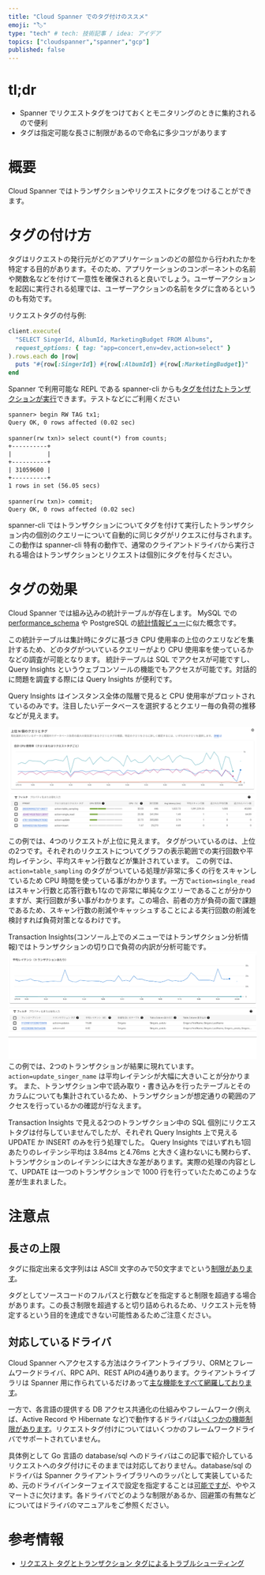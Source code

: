 ```yaml
---
title: "Cloud Spanner でのタグ付けのススメ"
emoji: "🏷"
type: "tech" # tech: 技術記事 / idea: アイデア
topics: ["cloudspanner","spanner","gcp"]
published: false
---
```

# tl;dr

- Spanner でリクエストタグをつけておくとモニタリングのときに集約されるので便利
- タグは指定可能な長さに制限があるので命名に多少コツがあります

# 概要
Cloud Spanner ではトランザクションやリクエストにタグをつけることができます。

# タグの付け方

タグはリクエストの発行元がどのアプリケーションのどの部位から行われたかを特定する目的があります。そのため、アプリケーションのコンポーネントの名前や関数名などを付けて一意性を確保されると良いでしょう。ユーザーアクションを起因に実行される処理では、ユーザーアクションの名前をタグに含めるというのも有効です。

リクエストタグの付与例:
```ruby
client.execute(
  "SELECT SingerId, AlbumId, MarketingBudget FROM Albums",
  request_options: { tag: "app=concert,env=dev,action=select" }
).rows.each do |row|
  puts "#{row[:SingerId]} #{row[:AlbumId]} #{row[:MarketingBudget]}"
end
```

Spanner で利用可能な REPL である spanner-cli からも[タグを付けたトランザクションが実行](https://github.com/cloudspannerecosystem/spanner-cli#transaction-tags-and-request-tags)できます。テストなどにご利用ください

```
spanner> begin RW TAG tx1;
Query OK, 0 rows affected (0.02 sec)

spanner(rw txn)> select count(*) from counts;
+----------+
|          |
+----------+
| 31059600 |
+----------+
1 rows in set (56.05 secs)

spanner(rw txn)> commit;
Query OK, 0 rows affected (0.02 sec)
```
spanner-cli ではトランザクションについてタグを付けて実行したトランザクション内の個別のクエリーについて自動的に同じタグがリクエスに付与されます。
この動作は spanner-cli 特有の動作で、通常のクライアントドライバから実行される場合はトランザクションとリクエストは個別にタグを付与ください。

# タグの効果

Cloud Spanner では組み込みの統計テーブルが存在します。
MySQL での [performance_schema](https://dev.mysql.com/doc/refman/8.0/ja/performance-schema.html) や PostgreSQL の[統計情報ビュー](https://www.postgresql.jp/document/14/html/monitoring-stats.html#MONITORING-STATS-DYNAMIC-VIEWS-TABLE)に似た概念です。

この統計テーブルは集計時にタグに基づき CPU 使用率の上位のクエリなどを集計するため、どのタグがついているクエリーがより CPU 使用率を使っているかなどの調査が可能となります。
統計テーブルは SQL でアクセスが可能ですし、Query Insights というウェブコンソールの機能でもアクセスが可能です。対話的に問題を調査する際には Query Insights が便利です。

Query Insights はインスタンス全体の階層で見ると CPU 使用率がプロットされているのみです。注目したいデータベースを選択するとクエリー毎の負荷の推移などが見えます。

![Query Insightsでの上位N個のクエリとタグ](/images/query_insights.png)
この例では、4つのリクエストが上位に見えます。
タグがついているのは、上位の2つです。それぞれのリクエストについてグラフの表示範囲での実行回数や平均レイテンシ、平均スキャン行数などが集計されています。
この例では、`action=table_sampling` のタグがついている処理が非常に多くの行をスキャンしているため CPU 時間を使っている事がわかります。一方で`action=single_read` はスキャン行数と応答行数も1なので非常に単純なクエリーであることが分かりますが、実行回数が多い事がわかります。この場合、前者の方が負荷の面で課題であるため、スキャン行数の削減やキャッシュすることによる実行回数の削減を検討すれば負荷対策となるわけです。

Transaction Insights(コンソール上でのメニューではトランザクション分析情報)ではトランザクションの切り口で負荷の内訳が分析可能です。
![Transaction Insightsでのトランザクション毎の平均レイテンシ](/images/trx_insights.png)
この例では、2つのトランザクションが結果に現れています。
`action=update_singer_name` は平均レイテンシが大幅に大きいことが分かります。
また、トランザクション中で読み取り・書き込みを行ったテーブルとそのカラムについても集計されているため、トランザクションが想定通りの範囲のアクセスを行っているかの確認が行なえます。

Transaction Insights で見える2つのトランザクション中の SQL 個別にリクエストタグは付与していませんでしたが、それぞれ Query Insights 上で見える UPDATE か INSERT のみを行う処理でした。
Query Insights ではいずれも1回あたりのレイテンシ平均は 3.84ms と4.76ms と大きく違わないにも関わらず、トランザクションのレイテンシには大きな差があります。実際の処理の内容として、UPDATE は一つのトランザクションで 1000 行を行っていたためこのような差が生まれました。

# 注意点
## 長さの上限
タグに指定出来る文字列はは ASCII 文字のみで50文字までという[制限があります](https://cloud.google.com/spanner/docs/introspection/troubleshooting-with-tags?hl=ja#limitations)。

タグとしてソースコードのフルパスと行数などを指定すると制限を超過する場合があります。この長さ制限を超過すると切り詰められるため、リクエスト元を特定するという目的を達成できない可能性あるためご注意ください。

## 対応しているドライバ
Cloud Spanner へアクセスする方法はクライアントライブラリ、ORMとフレームワークドライバ、RPC API、REST APIの4通りあります。クライアントライブラリは Spanner 用に作られているだけあって[主な機能をすべて網羅しております](https://cloud.google.com/spanner/docs/api-libraries-overview?hl=ja#client-support)。

一方で、各言語の提供する DB アクセス共通化の仕組みやフレームワーク(例えば、Active Record や Hibernate など)で動作するドライバは[いくつかの機能制限があります](https://cloud.google.com/spanner/docs/drivers-overview?hl=ja#drivers_and_orms)。リクエストタグ付けについてはいくつかのフレームワークドライバでサポートされていません。

具体例として Go 言語の database/sql へのドライバはこの記事で紹介しているリクエストへのタグ付けにそのままでは対応しておりません。database/sql のドライバは Spanner クライアントライブラリへのラッパとして実装しているため、元のドライバインターフェイスで設定を指定することは[可能ですが](https://github.com/googleapis/go-sql-spanner/blob/main/docs/limitations.rst)、ややスマートさに欠けます。各ドライバでどのような制限があるか、回避策の有無などについてはドライバのマニュアルをご参照ください。

# 参考情報
- [リクエスト タグとトランザクション タグによるトラブルシューティング](https://cloud.google.com/spanner/docs/introspection/troubleshooting-with-tags?hl=ja)
